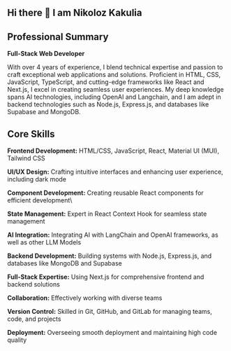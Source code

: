 **Hi there 👋 I am Nikoloz Kakulia**
--------------------------------------------------------------------------
**Professional Summary**
--------------------------------------------------------------------------
**Full-Stack Web Developer**

With over 4 years of experience, I blend technical expertise and passion to craft exceptional web applications and solutions. Proficient in HTML, CSS, JavaScript, TypeScript, and cutting-edge frameworks like React and Next.js, I excel in creating seamless user experiences. My deep knowledge spans AI technologies, including OpenAI and Langchain, and I am adept in backend technologies such as Node.js, Express.js, and databases like Supabase and MongoDB.

**Core Skills**
--------------------------------------------------------------------------
**Frontend Development:** HTML/CSS, JavaScript, React, Material UI (MUI), Tailwind CSS

**UI/UX Design:** Crafting intuitive interfaces and enhancing user experience, including dark mode

**Component Development:** Creating reusable React components for efficient development\

**State Management:** Expert in React Context Hook for seamless state management

**AI Integration:** Integrating AI with LangChain and OpenAI frameworks, as well as other LLM Models

**Backend Development:** Building systems with Node.js, Express.js, and databases like MongoDB and Supabase

**Full-Stack Expertise:** Using Next.js for comprehensive frontend and backend solutions

**Collaboration:** Effectively working with diverse teams

**Version Control:** Skilled in Git, GitHub, and GitLab for managing teams, code, and projects

**Deployment:** Overseeing smooth deployment and maintaining high code quality
